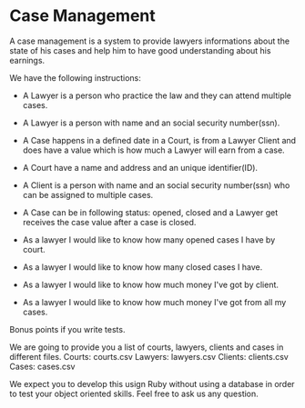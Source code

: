 # Case Management

A case management is a system to provide lawyers informations about the state of his cases and help him to have good understanding about his earnings.

We have the following instructions:

 - A Lawyer is a person who practice the law and they can attend multiple cases.
 - A Lawyer is a person with name and an social security number(ssn).
 - A Case happens in a defined date in a Court, is from a Lawyer Client and does have a value which is how much a Lawyer will earn from a case.
 - A Court have a name and address and an unique identifier(ID).
 - A Client is a person with name and an social security number(ssn) who can be assigned to multiple cases.
 - A Case can be in following status: opened, closed and a Lawyer get receives the case value after a case is closed.

 - As a lawyer I would like to know how many opened cases I have by court.
 - As a lawyer I would like to know how many closed cases I have.
 - As a lawyer I would like to know how much money I've got by client.
 - As a lawyer I would like to know how much money I've got from all my cases.

Bonus points if you write tests.

We are going to provide you a list of courts, lawyers, clients and cases in different files.
Courts: courts.csv
Lawyers: lawyers.csv
Clients: clients.csv
Cases: cases.csv


We expect you to develop this usign Ruby without using a database in order to test your object oriented skills. Feel free to ask us any question.

